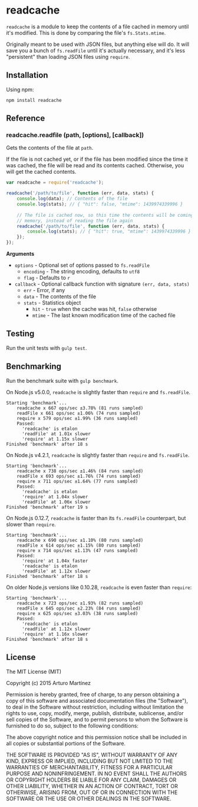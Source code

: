 # readcache

`readcache` is a module to keep the contents of a file cached in memory until
it's modified. This is done by comparing the file's `fs.Stats.mtime`.

Originally meant to be used with JSON files, but anything else will do. It
will save you a bunch of `fs.readFile` until it's actually necessary, and
it's less "persistent" than loading JSON files using `require`.

## Installation

Using npm:

```
npm install readcache
```

## Reference

### readcache.readfile (path, [options], [callback])

Gets the contents of the file at `path`.

If the file is not cached yet, or if the file has been modified since the time
it was cached, the file will be read and its contents cached. Otherwise, you
will get the cached contents.

```js
var readcache = require('readcache');

readcache('/path/to/file', function (err, data, stats) {
    console.log(data); // Contents of the file
    console.log(stats); // { "hit": false, "mtime": 1439974339996 }
        
    // The file is cached now, so this time the contents will be coming from 
    // memory, instead of reading the file again
    readcache('/path/to/file', function (err, data, stats) {
        console.log(stats); // { "hit": true, "mtime": 1439974339996 }
    });
});
```

__Arguments__

* `options` - Optional set of options passed to `fs.readFile`
    * `encoding` - The string encoding, defaults to `utf8`
    * `flag` - Defaults to `r`
* `callback` - Optional callback function with signature `(err, data, stats)`
    * `err` - Error, if any
    * `data` - The contents of the file
    * `stats` - Statistics object
        * `hit` - `true` when the cache was hit, `false` otherwise
        * `mtime` - The last known modification time of the cached file

## Testing

Run the unit tests with `gulp test`.

## Benchmarking

Run the benchmark suite with `gulp benchmark`.

On Node.js v5.0.0, `readcache` is slightly faster than `require` and `fs.readFile`.
```
Starting 'benchmark'...
    readcache x 667 ops/sec ±3.78% (81 runs sampled)
    readFile x 661 ops/sec ±1.06% (74 runs sampled)
    require x 579 ops/sec ±1.99% (36 runs sampled)
    Passed:
      'readcache' is etalon
      'readFile' at 1.01x slower
      'require' at 1.15x slower
Finished 'benchmark' after 18 s
```

On Node.js v4.2.1, `readcache` is slightly faster than `require` and `fs.readFile`.
```
Starting 'benchmark'...
    readcache x 738 ops/sec ±1.46% (84 runs sampled)
    readFile x 693 ops/sec ±1.76% (74 runs sampled)
    require x 711 ops/sec ±1.64% (77 runs sampled)
    Passed:
      'readcache' is etalon
      'require' at 1.04x slower
      'readFile' at 1.06x slower
Finished 'benchmark' after 19 s
```

On Node.js 0.12.7, `readcache` is faster than its `fs.readFile` counterpart,
but slower than `require`. 
```
Starting 'benchmark'...
    readcache x 690 ops/sec ±1.10% (80 runs sampled)
    readFile x 614 ops/sec ±1.15% (80 runs sampled)
    require x 714 ops/sec ±1.13% (47 runs sampled)
    Passed:
      'require' at 1.04x faster
      'readcache' is etalon
      'readFile' at 1.12x slower
Finished 'benchmark' after 18 s
```

On older Node.js versions like 0.10.28, `readcache` is even faster than 
`require`:
```
Starting 'benchmark'...
    readcache x 723 ops/sec ±1.93% (82 runs sampled)
    readFile x 645 ops/sec ±2.23% (84 runs sampled)
    require x 625 ops/sec ±3.03% (38 runs sampled)
    Passed:
      'readcache' is etalon
      'readFile' at 1.12x slower
      'require' at 1.16x slower
Finished 'benchmark' after 18 s
```

## License

The MIT License (MIT)

Copyright (c) 2015 Arturo Martínez

Permission is hereby granted, free of charge, to any person obtaining a copy
of this software and associated documentation files (the "Software"), to deal
in the Software without restriction, including without limitation the rights
to use, copy, modify, merge, publish, distribute, sublicense, and/or sell
copies of the Software, and to permit persons to whom the Software is
furnished to do so, subject to the following conditions:

The above copyright notice and this permission notice shall be included in
all copies or substantial portions of the Software.

THE SOFTWARE IS PROVIDED "AS IS", WITHOUT WARRANTY OF ANY KIND, EXPRESS OR
IMPLIED, INCLUDING BUT NOT LIMITED TO THE WARRANTIES OF MERCHANTABILITY,
FITNESS FOR A PARTICULAR PURPOSE AND NONINFRINGEMENT. IN NO EVENT SHALL THE
AUTHORS OR COPYRIGHT HOLDERS BE LIABLE FOR ANY CLAIM, DAMAGES OR OTHER
LIABILITY, WHETHER IN AN ACTION OF CONTRACT, TORT OR OTHERWISE, ARISING FROM,
OUT OF OR IN CONNECTION WITH THE SOFTWARE OR THE USE OR OTHER DEALINGS IN
THE SOFTWARE.